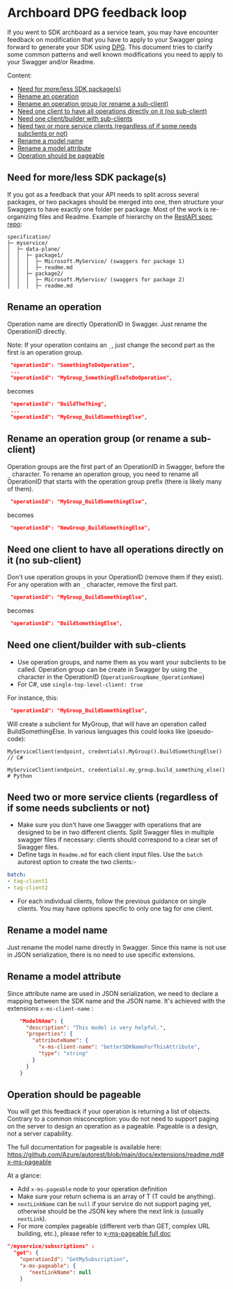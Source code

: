 # Archboard DPG feedback loop

If you went to SDK archboard as a service team, you may have encounter feedback on modification that you have to apply to your Swagger going forward 
to generate your SDK using [DPG](https://aka.ms/azsdk/dpcodegena). This document tries to clarify some common patterns and well known modifications you need to
apply to your Swagger and/or Readme.

Content:
- [Need for more/less SDK package(s)](#need-for-moreless-sdk-packages)
- [Rename an operation](#rename-an-operation)
- [Rename an operation group (or rename a sub-client)](#rename-an-operation-group-or-rename-a-sub-client)
- [Need one client to have all operations directly on it (no sub-client)](#need-one-client-to-have-all-operations-directly-on-it-no-sub-client)
- [Need one client/builder with sub-clients](#need-one-clientbuilder-with-sub-clients)
- [Need two or more service clients (regardless of if some needs subclients or not)](#need-two-or-more-service-clients-regardless-of-if-some-needs-subclients-or-not)
- [Rename a model name](#rename-a-model-name)
- [Rename a model attribute](#rename-a-model-attribute)
- [Operation should be pageable](#operation-should-be-pageable)

## Need for more/less SDK package(s)

If you got as a feedback that your API needs to split across several packages, or two packages should be merged into one, then
structure your Swaggers to have exactly one folder per package. Most of the work is re-organizing files and Readme. Example of hierarchy on 
the [RestAPI spec repo](https://github.com/Azure/azure-rest-api-specs):

```
specification/
├─ myservice/
│  ├─ data-plane/
│  │  ├─ package1/
│  │  │  ├─ Microsoft.MyService/ (swaggers for package 1)
│  │  │  ├─ readme.md
│  │  ├─ package2/
│  │  │  ├─ Microsoft.MyService/ (swaggers for package 2)
│  │  │  ├─ readme.md
```

## Rename an operation

Operation name are directly OperationID in Swagger. Just rename the OperationID directly.

Note: If your operation contains an `_`, just change the second part as the first is an operation group.

``` json
 "operationId": "SomethingToDoOperation",
 ...
 "operationId": "MyGroup_SomethingElseToDoOperation",
```
becomes
``` json
 "operationId": "BuildTheThing",
 ...
 "operationId": "MyGroup_BuildSomethingElse",
```

## Rename an operation group (or rename a sub-client)

Operation groups are the first part of an OperationID in Swagger, before the `_` character. To rename an operation group, you need to rename all OperationID that
starts with the operation group prefix (there is likely many of them).

``` json
 "operationId": "MyGroup_BuildSomethingElse",
```
becomes
``` json
 "operationId": "NewGroup_BuildSomethingElse",
```

## Need one client to have all operations directly on it (no sub-client)

Don't use operation groups in your OperationID (remove them if they exist). For any operation with an `_` character, remove the first part.

``` json
 "operationId": "MyGroup_BuildSomethingElse",
```
becomes
``` json
 "operationId": "BuildSomethingElse",
```

## Need one client/builder with sub-clients

-	Use operation groups, and name them as you want your subclients to be called. Operation group can be create in Swagger by using the `_` character in the OperationID 
(`OperationGroupName_OperationName`)
-	For C#, use `single-top-level-client: true`

For instance, this:
``` json
 "operationId": "MyGroup_BuildSomethingElse",
```

Will create a subclient for MyGroup, that will have an operation called BuildSomethingElse.
In various languages this could looks like (pseudo-code):
```
MyServiceClient(endpoint, credentials).MyGroup().BuildSomethingElse() // C#

MyServiceClient(endpoint, credentials).my_group.build_something_else() # Python
```

## Need two or more service clients (regardless of if some needs subclients or not)

-	Make sure you don't have one Swagger with operations that are designed to be in two different clients.
  Split Swagger files in multiple swagger files if necessary: clients should correspond to a clear set of Swagger files.
-	Define tags in `Readme.md` for each client input files. Use the `batch` autorest option to create the two clients:-

```yaml
batch:
- tag-client1
- tag-client2
```

-	For each individual clients, follow the previous guidance on single clients. You may have options specific to only one tag for one client.

## Rename a model name

Just rename the model name directly in Swagger. Since this name is not use in JSON serialization, there is no need to use specific extensions.

## Rename a model attribute

Since attribute name are used in JSON serialization, we need to declare a mapping between the SDK name and the JSON name. It's achieved with the extensions 
`x-ms-client-name` :

``` json
    "ModelNAme": {
      "description": "This model is very helpful.",
      "properties": {
        "attributeName": {
          "x-ms-client-name": "betterSDKNameForThisAttribute",
          "type": "string"
        }
      }
    }
```

## Operation should be pageable

You will get this feedback if your operation is returning a list of objects. Contrary to a common misconception: you do not need to support paging on the server to design an operation as a pageable. Pageable is a design, not a server capability.

The full documentation for pageable is available here: https://github.com/Azure/autorest/blob/main/docs/extensions/readme.md#x-ms-pageable

At a glance:
- Add `x-ms-pageable` node to your operation definition
- Make sure your return schema is an array of T (T could be anything).
- `nextLinkName` can be `null` if your service do not support paging yet, otherwise should be the JSON key where the next link is (usually `nextLink`).
- For more complex pageable (different verb than GET, complex URL building, etc.), please refer to x[-ms-pageable full doc](https://github.com/Azure/autorest/blob/main/docs/extensions/readme.md#x-ms-pageable)

```json
"/myservice/subscriptions" :
  "get": {
    "operationId": "GetMySubscription",
    "x-ms-pageable": {
       "nextLinkName": null
    }
 ```
